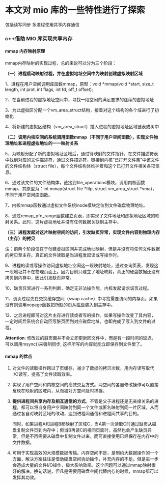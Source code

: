 # 本文对 mio 库的一些特性进行了探索

包括读写同步
多进程使用共享内存通信



### c++借助 MIO 库实现共享内存



#### mmap 内存映射原理

mmap内存映射的实现过程，总的来说可以分为三个阶段：

**（一）进程启动映射过程，并在虚拟地址空间中为映射创建虚拟映射区域**

1、进程在用户空间调用库函数mmap，原型：void *mmap(void *start, size_t length, int prot, int flags, int fd, off_t offset);

2、在当前进程的虚拟地址空间中，寻找一段空闲的满足要求的连续的虚拟地址

3、为此虚拟区分配一个vm_area_struct结构，接着对这个结构的各个域进行了初始化

4、将新建的虚拟区结构（vm_area_struct）插入进程的虚拟地址区域链表或树中

 

**（二）调用内核空间的系统调用函数mmap（不同于用户空间函数），实现文件物理地址和进程虚拟地址的一一映射关系**

5、为映射分配了新的虚拟地址区域后，通过待映射的文件指针，在文件描述符表中找到对应的文件描述符，通过文件描述符，链接到内核“已打开文件集”中该文件的文件结构体（struct file），每个文件结构体维护着和这个已打开文件相关各项信息。

6、通过该文件的文件结构体，链接到file_operations模块，调用内核函数mmap，其原型为：int mmap(struct file *filp, struct vm_area_struct *vma)，不同于用户空间库函数。

7、内核mmap函数通过虚拟文件系统inode模块定位到文件磁盘物理地址。

8、通过remap_pfn_range函数建立页表，即实现了文件地址和虚拟地址区域的映射关系。此时，这片虚拟地址并没有任何数据关联到主存中。

 

**（三）进程发起对这片映射空间的访问，引发缺页异常，实现文件内容到物理内存（主存）的拷贝**

注：前两个阶段仅在于创建虚拟区间并完成地址映射，但是并没有将任何文件数据的拷贝至主存。真正的文件读取是当进程发起读或写操作时。

9、进程的读或写操作访问虚拟地址空间这一段映射地址，通过查询页表，发现这一段地址并不在物理页面上。因为目前只建立了地址映射，真正的硬盘数据还没有拷贝到内存中，因此引发缺页异常。

10、缺页异常进行一系列判断，确定无非法操作后，内核发起请求调页过程。

11、调页过程先在交换缓存空间（swap cache）中寻找需要访问的内存页，如果没有则调用nopage函数把所缺的页从磁盘装入到主存中。

12、之后进程即可对这片主存进行读或者写的操作，如果写操作改变了其内容，一定时间后系统会自动回写脏页面到对应磁盘地址，也即完成了写入到文件的过程。

**Attention**: 修改过的脏页面并不会立即更新回文件中，而是有一段时间的延迟，可以调用msync()来强制同步, 这样所写的内容就能立即保存到文件里了。





#### mmap 的优点

1. 对文件的读取操作跨过了页缓存，减少了数据的拷贝次数，用内存读写取代I/O读写，提高了文件读取效率。

2. 实现了用户空间和内核空间的高效交互方式。两空间的各自修改操作可以直接反映在映射的区域内，从而被对方空间及时捕捉。

3. **提供进程间共享内存及相互通信的方式**。不管是父子进程还是无亲缘关系的进程，都可以将自身用户空间映射到同一个文件或匿名映射到同一片区域。从而通过各自对映射区域的改动，达到进程间通信和进程间共享的目的。

   同时，如果进程A和进程B都映射了区域C，当A第一次读取C时通过缺页从磁盘复制文件页到内存中；但当B再读C的相同页面时，虽然也会产生缺页异常，但是不再需要从磁盘中复制文件过来，而可直接使用已经保存在内存中的文件数据。

4. 可用于实现高效的大规模数据传输。内存空间不足，是制约大数据操作的一个方面，解决方案往往是借助硬盘空间协助操作，补充内存的不足。但是进一步会造成大量的文件I/O操作，极大影响效率。这个问题可以通过mmap映射很好的解决。换句话说，但凡是需要用磁盘空间代替内存的时候，mmap都可以发挥其功效。


